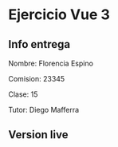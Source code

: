 # Ejercicio Vue 3

## Info entrega

Nombre: Florencia Espino

Comision: 23345

Clase: 15

Tutor: Diego Mafferra


## Version live



